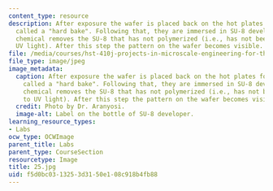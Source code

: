 ```yaml
---
content_type: resource
description: After exposure the wafer is placed back on the hot plates for a process
  called a "hard bake". Following that, they are immersed in SU-8 developer. This
  chemical removes the SU-8 that has not polymerized (i.e., has not been exposed to
  UV light). After this step the pattern on the wafer becomes visible.
file: /media/courses/hst-410j-projects-in-microscale-engineering-for-the-life-sciences-spring-2007/f5d0bc0313253d3150e108c918b4fb88_25.jpg
file_type: image/jpeg
image_metadata:
  caption: After exposure the wafer is placed back on the hot plates for a process
    called a "hard bake". Following that, they are immersed in SU-8 developer. This
    chemical removes the SU-8 that has not polymerized (i.e., has not been exposed
    to UV light). After this step the pattern on the wafer becomes visible.
  credit: Photo by Dr. Aranyosi.
  image-alt: Label on the bottle of SU-8 developer.
learning_resource_types:
- Labs
ocw_type: OCWImage
parent_title: Labs
parent_type: CourseSection
resourcetype: Image
title: 25.jpg
uid: f5d0bc03-1325-3d31-50e1-08c918b4fb88
---
```

